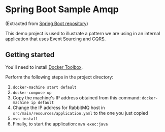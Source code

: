 # Spring Boot Sample Amqp

(Extracted from [Spring Boot repository](https://github.com/spring-projects/spring-boot/tree/master/spring-boot-samples))

This demo project is used to illustrate a pattern we are using in an
internal application that uses Event Sourcing and CQRS.

## Getting started

You'll need to install [Docker Toolbox](https://www.docker.com/products/docker-toolbox).

Perform the following steps in the project directory:
1. `docker-machine start default`
1. `docker-compose up`
1. Copy the machine's IP address obtained from this command: `docker-machine ip default`
1. Change the IP address for RabbitMQ host in `src/main/resources/application.yaml` to the one you just copied
1. `mvn install`
1. Finally, to start the application: `mvn exec:java`
